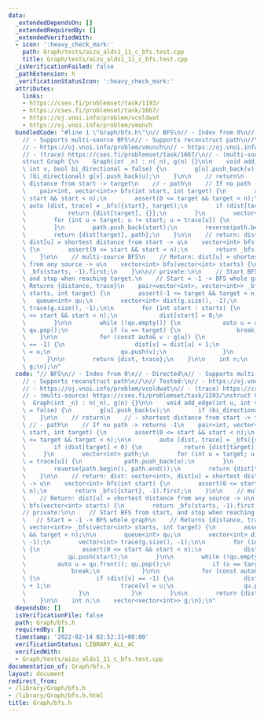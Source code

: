 ```yaml
---
data:
  _extendedDependsOn: []
  _extendedRequiredBy: []
  _extendedVerifiedWith:
  - icon: ':heavy_check_mark:'
    path: Graph/tests/aizu_alds1_11_c_bfs.test.cpp
    title: Graph/tests/aizu_alds1_11_c_bfs.test.cpp
  _isVerificationFailed: false
  _pathExtension: h
  _verificationStatusIcon: ':heavy_check_mark:'
  attributes:
    links:
    - https://cses.fi/problemset/task/1193/
    - https://cses.fi/problemset/task/1667/
    - https://oj.vnoi.info/problem/vcoldwat
    - https://oj.vnoi.info/problem/vmunch
  bundledCode: "#line 1 \"Graph/bfs.h\"\n// BFS\n// - Index from 0\n// - Directed\n\
    // - Supports multi-source BFS\n// - Supports reconstruct path\n//\n// Tested:\n\
    // - https://oj.vnoi.info/problem/vmunch\n// - https://oj.vnoi.info/problem/vcoldwat\n\
    // - (trace) https://cses.fi/problemset/task/1667/\n// - (multi-source) https://cses.fi/problemset/task/1193/\n\
    struct Graph {\n    Graph(int _n) : n(_n), g(n) {}\n\n    void add_edge(int u,\
    \ int v, bool bi_directional = false) {\n        g[u].push_back(v);\n        if\
    \ (bi_directional) g[v].push_back(u);\n    }\n\n    // return\n    // - shortest\
    \ distance from start -> target\n    // - path\n    // If no path -> returns -1\n\
    \    pair<int, vector<int>> bfs(int start, int target) {\n        assert(0 <=\
    \ start && start < n);\n        assert(0 <= target && target < n);\n\n       \
    \ auto [dist, trace] = _bfs({start}, target);\n        if (dist[target] < 0) {\n\
    \            return {dist[target], {}};\n        }\n        vector<int> path;\n\
    \        for (int u = target; u != start; u = trace[u]) {\n            path.push_back(u);\n\
    \        }\n        path.push_back(start);\n        reverse(path.begin(), path.end());\n\
    \        return {dist[target], path};\n    }\n\n    // return: dist: vector<int>,\
    \ dist[u] = shortest distance from start -> u\n    vector<int> bfs(int start)\
    \ {\n        assert(0 <= start && start < n);\n        return _bfs({start}, -1).first;\n\
    \    }\n\n    // multi-source BFS\n    // Return: dist[u] = shortest distance\
    \ from any source -> u\n    vector<int> bfs(vector<int> starts) {\n        return\
    \ _bfs(starts, -1).first;\n    }\n\n// private:\n\n    // Start BFS from start,\
    \ and stop when reaching target.\n    // Start = -1 -> BFS whole graph\n    //\
    \ Returns {distance, trace}\n    pair<vector<int>, vector<int>> _bfs(vector<int>\
    \ starts, int target) {\n        assert(-1 <= target && target < n);\n\n     \
    \   queue<int> qu;\n        vector<int> dist(g.size(), -1);\n        vector<int>\
    \ trace(g.size(), -1);\n\n        for (int start : starts) {\n            assert(0\
    \ <= start && start < n);\n            dist[start] = 0;\n            qu.push(start);\n\
    \        }\n\n        while (!qu.empty()) {\n            auto u = qu.front();\
    \ qu.pop();\n            if (u == target) {\n                break;\n        \
    \    }\n\n            for (const auto& v : g[u]) {\n                if (dist[v]\
    \ == -1) {\n                    dist[v] = dist[u] + 1;\n                    trace[v]\
    \ = u;\n                    qu.push(v);\n                }\n            }\n  \
    \      }\n\n        return {dist, trace};\n    }\n\n    int n;\n    vector<vector<int>>\
    \ g;\n};\n"
  code: "// BFS\n// - Index from 0\n// - Directed\n// - Supports multi-source BFS\n\
    // - Supports reconstruct path\n//\n// Tested:\n// - https://oj.vnoi.info/problem/vmunch\n\
    // - https://oj.vnoi.info/problem/vcoldwat\n// - (trace) https://cses.fi/problemset/task/1667/\n\
    // - (multi-source) https://cses.fi/problemset/task/1193/\nstruct Graph {\n  \
    \  Graph(int _n) : n(_n), g(n) {}\n\n    void add_edge(int u, int v, bool bi_directional\
    \ = false) {\n        g[u].push_back(v);\n        if (bi_directional) g[v].push_back(u);\n\
    \    }\n\n    // return\n    // - shortest distance from start -> target\n   \
    \ // - path\n    // If no path -> returns -1\n    pair<int, vector<int>> bfs(int\
    \ start, int target) {\n        assert(0 <= start && start < n);\n        assert(0\
    \ <= target && target < n);\n\n        auto [dist, trace] = _bfs({start}, target);\n\
    \        if (dist[target] < 0) {\n            return {dist[target], {}};\n   \
    \     }\n        vector<int> path;\n        for (int u = target; u != start; u\
    \ = trace[u]) {\n            path.push_back(u);\n        }\n        path.push_back(start);\n\
    \        reverse(path.begin(), path.end());\n        return {dist[target], path};\n\
    \    }\n\n    // return: dist: vector<int>, dist[u] = shortest distance from start\
    \ -> u\n    vector<int> bfs(int start) {\n        assert(0 <= start && start <\
    \ n);\n        return _bfs({start}, -1).first;\n    }\n\n    // multi-source BFS\n\
    \    // Return: dist[u] = shortest distance from any source -> u\n    vector<int>\
    \ bfs(vector<int> starts) {\n        return _bfs(starts, -1).first;\n    }\n\n\
    // private:\n\n    // Start BFS from start, and stop when reaching target.\n \
    \   // Start = -1 -> BFS whole graph\n    // Returns {distance, trace}\n    pair<vector<int>,\
    \ vector<int>> _bfs(vector<int> starts, int target) {\n        assert(-1 <= target\
    \ && target < n);\n\n        queue<int> qu;\n        vector<int> dist(g.size(),\
    \ -1);\n        vector<int> trace(g.size(), -1);\n\n        for (int start : starts)\
    \ {\n            assert(0 <= start && start < n);\n            dist[start] = 0;\n\
    \            qu.push(start);\n        }\n\n        while (!qu.empty()) {\n   \
    \         auto u = qu.front(); qu.pop();\n            if (u == target) {\n   \
    \             break;\n            }\n\n            for (const auto& v : g[u])\
    \ {\n                if (dist[v] == -1) {\n                    dist[v] = dist[u]\
    \ + 1;\n                    trace[v] = u;\n                    qu.push(v);\n \
    \               }\n            }\n        }\n\n        return {dist, trace};\n\
    \    }\n\n    int n;\n    vector<vector<int>> g;\n};\n"
  dependsOn: []
  isVerificationFile: false
  path: Graph/bfs.h
  requiredBy: []
  timestamp: '2022-02-14 02:52:31+08:00'
  verificationStatus: LIBRARY_ALL_AC
  verifiedWith:
  - Graph/tests/aizu_alds1_11_c_bfs.test.cpp
documentation_of: Graph/bfs.h
layout: document
redirect_from:
- /library/Graph/bfs.h
- /library/Graph/bfs.h.html
title: Graph/bfs.h
---
```


